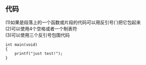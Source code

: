 ## 代码
(1)如果是段落上的一个函数或片段的代码可以用反引号(`)把它包起来  
(2)可以使用4个空格或者一个制表符   
(3)可以使用三个反引号包围代码  
```
int main(void)
{
    printf("just test!");
}
```